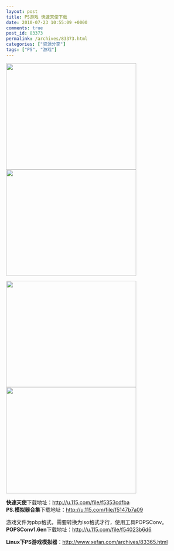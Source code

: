 ```yaml
---
layout: post
title: PS游戏 快速天使下载
date: 2010-07-23 10:55:09 +0000
comments: true
post_id: 83373
permalink: /archives/83373.html
categories: ["资源分享"]
tags: ["PS", "游戏"]
---
```


<img title="快速天使" src="http://image163.poco.cn/mypoco/myphoto/20100623/15/55451291201006231553533781986995476_001.jpg" alt="" width="355" height="290" /><img title="快速天使" src="http://image163.poco.cn/mypoco/myphoto/20100623/15/55451291201006231553533781986995476_000.jpg" alt="" width="355" height="290" />

<img title="快速天使" src="http://image163.poco.cn/mypoco/myphoto/20100623/15/55451291201006231553533781986995476_002.jpg" alt="" width="355" height="290" /><img title="快速天使" src="http://image163.poco.cn/mypoco/myphoto/20100623/15/55451291201006231553533781986995476_003.jpg" alt="" width="355" height="290" />

<strong>快速天使</strong>下载地址：http://u.115.com/file/f5353cdfba  
<strong>PS.模拟器合集</strong>下载地址：http://u.115.com/file/f5147b7a09  

游戏文件为pbp格式，需要转换为iso格式才行，使用工具POPSConv。  
<strong>POPSConv1.6en</strong>下载地址：http://u.115.com/file/f54023b6d6  

<strong>Linux下PS游戏模拟器</strong>：http://www.xefan.com/archives/83365.html
